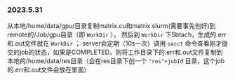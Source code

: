 

### 2023.5.31
从本地/home/data/gpu/目录复制matrix.cu和matrix.slurm(需要事先创好)到remote的/Job/gpu目录（即 `WorkDir` ），
然后到 `WorkDir` 下Sbtach，生成的.err和.out文件就在 `WorkDir` ；
server会定期（10s一次）调用 `sacct` 命令查看刚才提交的job的状态，如果是COMPLETED，则将工作目录下的.err和.out文件复制到本地的/home/data/res目录（会在res目录下创一个 `"res"+jobId` 目录，这个job的.err和.out文件会放在里面）
